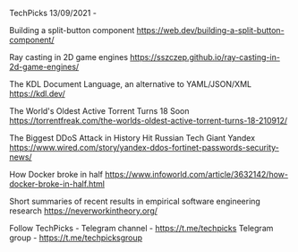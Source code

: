 TechPicks 13/09/2021 -

Building a split-button component
https://web.dev/building-a-split-button-component/

Ray casting in 2D game engines
https://sszczep.github.io/ray-casting-in-2d-game-engines/

The KDL Document Language, an alternative to YAML/JSON/XML
https://kdl.dev/

The World's Oldest Active Torrent Turns 18 Soon
https://torrentfreak.com/the-worlds-oldest-active-torrent-turns-18-210912/

The Biggest DDoS Attack in History Hit Russian Tech Giant Yandex
https://www.wired.com/story/yandex-ddos-fortinet-passwords-security-news/

How Docker broke in half
https://www.infoworld.com/article/3632142/how-docker-broke-in-half.html

Short summaries of recent results in empirical software engineering research
https://neverworkintheory.org/

Follow TechPicks -
Telegram channel - https://t.me/techpicks
Telegram group - https://t.me/techpicksgroup